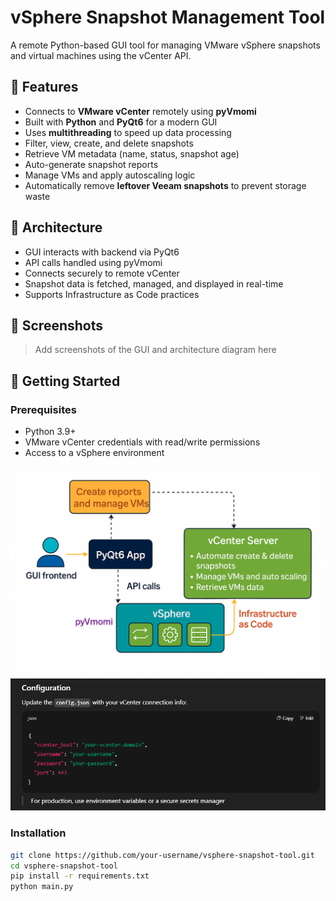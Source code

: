 # vSphere Snapshot Management Tool

A remote Python-based GUI tool for managing VMware vSphere snapshots and virtual machines using the vCenter API.

## 🔧 Features

- Connects to **VMware vCenter** remotely using **pyVmomi**
- Built with **Python** and **PyQt6** for a modern GUI
- Uses **multithreading** to speed up data processing
- Filter, view, create, and delete snapshots
- Retrieve VM metadata (name, status, snapshot age)
- Auto-generate snapshot reports
- Manage VMs and apply autoscaling logic
- Automatically remove **leftover Veeam snapshots** to prevent storage waste

## 🧱 Architecture

- GUI interacts with backend via PyQt6
- API calls handled using pyVmomi
- Connects securely to remote vCenter
- Snapshot data is fetched, managed, and displayed in real-time
- Supports Infrastructure as Code practices

## 📸 Screenshots

> Add screenshots of the GUI and architecture diagram here

## 🚀 Getting Started

### Prerequisites

- Python 3.9+
- VMware vCenter credentials with read/write permissions
- Access to a vSphere environment

![Architecture Diagram](Architecture.png)
![Architecture Diagram](Perm.png)

### Installation

```bash
git clone https://github.com/your-username/vsphere-snapshot-tool.git
cd vsphere-snapshot-tool
pip install -r requirements.txt
python main.py
    
